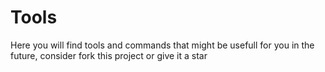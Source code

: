 # Tools

Here you will find tools and commands that might be usefull for you in the future, consider fork this project or give it a star
